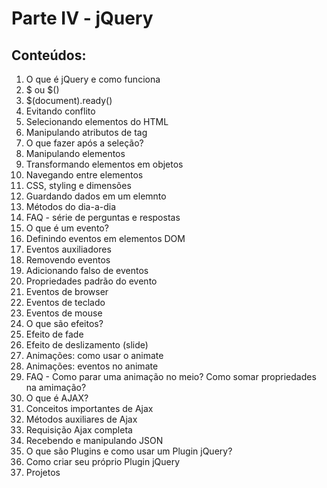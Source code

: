 # Parte IV - jQuery

## Conteúdos:

1. O que é jQuery e como funciona
2. $ ou $()
3. $(document).ready()
4. Evitando conflito
5. Selecionando elementos do HTML
6. Manipulando atributos de tag
7. O que fazer após a seleção?
8. Manipulando elementos
9. Transformando elementos em objetos
10. Navegando entre elementos
11. CSS, styling e dimensões
12. Guardando dados em um elemnto
13. Métodos do dia-a-dia
14. FAQ - série de perguntas e respostas
15. O que é um evento?
16. Definindo eventos em elementos DOM
17. Eventos auxiliadores
18. Removendo eventos
19. Adicionando falso de eventos
20. Propriedades padrão do evento
21. Eventos de browser
22. Eventos de teclado
23. Eventos de mouse
24. O que são efeitos?
25. Efeito de fade
26. Efeito de deslizamento (slide)
27. Animações: como usar o animate
28. Animações: eventos no animate
29. FAQ - Como parar uma animação no meio? Como somar propriedades na amimação?
30. O que é AJAX?
31. Conceitos importantes de Ajax
32. Métodos auxiliares de Ajax
33. Requisição Ajax completa
34. Recebendo e manipulando JSON
35. O que são Plugins e como usar um Plugin jQuery?
36. Como criar seu próprio Plugin jQuery
37. Projetos
